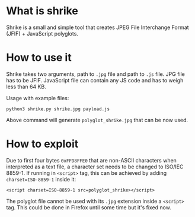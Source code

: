 What is shrike
==============

Shrike is a small and simple tool that creates JPEG File Interchange Format (JFIF) + JavaScript polyglots.

How to use it
=============

Shrike takes two arguments, path to `.jpg` file and path to `.js` file. JPG file has to be JFIF. JavaScript file can contain any JS code and has to weigh less than 64 KB.

Usage with example files:
```
python3 shrike.py shrike.jpg payload.js
```
Above command will generate `polyglot_shrike.jpg` that can be now used. 

How to exploit
==============

Due to first four bytes `0xFFD8FFE0` that are non-ASCII characters when interpreted as a text file, a character set needs to be changed to ISO/IEC 8859-1. If running in `<script>` tag, this can be achieved by adding `charset=ISO-8859-1` inside it:

```
<script charset=ISO-8859-1 src=polyglot_shrike></script>
```

The polyglot file cannot be used with its `.jpg` extension inside a `<script>` tag. This could be done in Firefox until some time but it's fixed now.